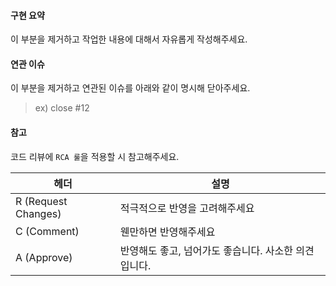 #### 구현 요약

이 부분을 제거하고 작업한 내용에 대해서 자유롭게 작성해주세요.

#### 연관 이슈

이 부분을 제거하고 연관된 이슈를 아래와 같이 명시해 닫아주세요.

> ex) close #12

#### 참고

코드 리뷰에 `RCA 룰`을 적용할 시 참고해주세요.

| 헤더                  | 설명                             |
|---------------------|--------------------------------|
| R (Request Changes) | 적극적으로 반영을 고려해주세요               |
| C (Comment)         | 웬만하면 반영해주세요                    |
| A (Approve)         | 반영해도 좋고, 넘어가도 좋습니다. 사소한 의견입니다. |
